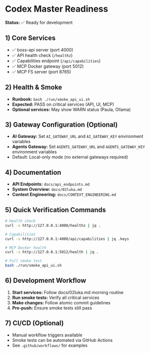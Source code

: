 # Codex Master Readiness

**Status:** ✅ Ready for development

## 1) Core Services
- ✅ boss-api server (port 4000)
- ✅ API health check (`/healthz`)
- ✅ Capabilities endpoint (`/api/capabilities`)
- ✅ MCP Docker gateway (port 5012)
- ✅ MCP FS server (port 8765)

## 2) Health & Smoke
- **Runbook:** `bash ./run/smoke_api_ui.sh`
- **Expected:** PASS on critical services (API, UI, MCP)
- **Optional services:** May show WARN status (Paula, Ollama)

## 3) Gateway Configuration (Optional)
- **AI Gateway:** Set `AI_GATEWAY_URL` and `AI_GATEWAY_KEY` environment variables
- **Agents Gateway:** Set `AGENTS_GATEWAY_URL` and `AGENTS_GATEWAY_KEY` environment variables
- Default: Local-only mode (no external gateways required)

## 4) Documentation
- **API Endpoints:** `docs/api_endpoints.md`
- **System Overview:** `docs/02luka.md`
- **Context Engineering:** `docs/CONTEXT_ENGINEERING.md`

## 5) Quick Verification Commands
```bash
# Health check
curl -s http://127.0.0.1:4000/healthz | jq .

# Capabilities
curl -s http://127.0.0.1:4000/api/capabilities | jq .keys

# MCP Docker health
curl -s http://127.0.0.1:5012/health | jq .

# Full smoke test
bash ./run/smoke_api_ui.sh
```

## 6) Development Workflow
1. **Start services:** Follow docs/02luka.md morning routine
2. **Run smoke tests:** Verify all critical services
3. **Make changes:** Follow atomic commit guidelines
4. **Pre-push:** Ensure smoke tests still pass

## 7) CI/CD (Optional)
- Manual workflow triggers available
- Smoke tests can be automated via GitHub Actions
- See `.github/workflows/` for examples

